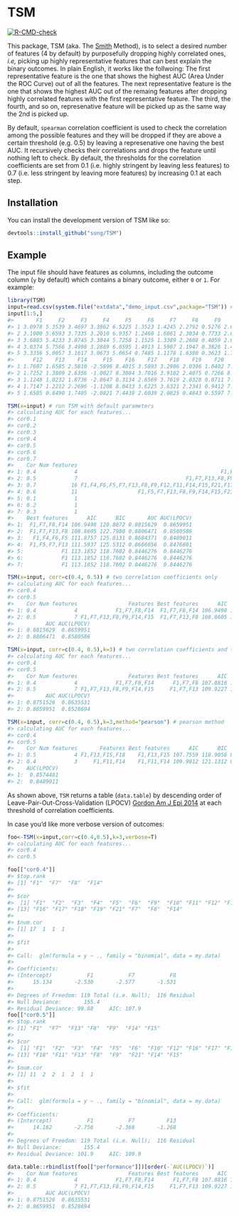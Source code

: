 
<!-- README.md is generated from README.Rmd. Please edit that file -->

# TSM

<!-- badges: start -->

[![R-CMD-check](https://github.com/sung/TSM/workflows/R-CMD-check/badge.svg)](https://github.com/sung/TSM/actions)
<!-- badges: end -->

This package, TSM (aka. The
[Smith](https://www.obgyn.cam.ac.uk/staff/senior-staff/professor-gordon-smith/)
Method), is to select a desired number of features (4 by default) by
purposefully dropping highly correlated ones, *i.e,* picking up highly
representative features that can best explain the binary outcomes. In
plain English, it works like the follwoing: The first representative
feature is the one that shows the highest AUC (Area Under the ROC Curve)
out of all the features. The next representative feature is the one that
shows the highest AUC out of the remaing features after dropping highly
correlated features with the first representative feature. The third,
the fourth, and so on, represenative feature will be picked up as the
same way the 2nd is picked up.

By default, `spearman` correlation coefficient is used to check the
correlation among the possible features and they will be dropped if they
are above a certain threshold (e.g. 0.5) by leaving a represenative one
having the best AUC. It recursively checks their correlations and drops
the feature until nothing left to check. By default, the thresholds for
the correlation coefficients are set from 0.1 (i.e. highly stringent by
leaving less features) to 0.7 (i.e. less stringent by leaving more
features) by increasing 0.1 at each step.

## Installation

You can install the development version of TSM like so:

``` r
devtools::install_github("sung/TSM")
```

## Example

The input file should have features as columns, including the outcome
column (`y` by default) which contains a binary outcome, either `0` or
`1`. For example:

``` r
library(TSM)
input=read.csv(system.file("extdata","demo_input.csv",package="TSM")) # read the example input from TSM 
input[1:5,]
#>       F1     F2     F3     F4     F5     F6     F7     F8     F9    F10    F11
#> 1 3.0978 5.3539 3.4697 3.3862 6.5225 1.3523 1.4245 2.2792 0.5276 2.6810 2.4484
#> 2 3.1000 5.6593 3.7335 3.2010 6.9357 1.2460 1.6861 2.3034 0.7733 2.6492 2.4600
#> 3 3.6803 5.4233 3.8745 3.3044 5.7258 1.1525 1.3389 2.2688 0.4059 2.6794 1.6202
#> 4 3.0374 5.7566 3.4998 3.2889 6.0595 1.4913 1.5907 2.1947 0.3826 1.4088 1.3074
#> 5 3.3356 5.0057 3.1617 3.0673 5.0654 0.7485 1.1178 1.6380 0.3623 1.7394 1.2593
#>      F12    F13    F14     F15    F16    F17    F18    F19    F20    F21 y
#> 1 1.7607 1.6585 2.5810 -2.5896 8.4015 3.5893 3.2906 2.0396 1.0402 7.9531 1
#> 2 1.7252 1.3809 2.6356 -1.0027 8.3084 3.7016 3.9182 2.4075 0.7266 8.2472 1
#> 3 1.1248 1.0232 1.8736 -2.8647 8.3134 2.6569 3.7619 2.0328 0.8711 7.9282 0
#> 4 1.7147 1.2212 2.2696 -1.1208 8.0433 3.6225 3.6321 2.2341 0.9412 7.8447 1
#> 5 1.6505 0.8490 1.7405 -2.0821 7.4438 2.6039 2.0825 0.4843 0.5597 7.6459 1
```

``` r
TSM(x=input) # run TSM with default parameters
#> calculating AUC for each features...
#> cor0.1
#> cor0.2
#> cor0.3
#> cor0.4
#> cor0.5
#> cor0.6
#> cor0.7
#>    Cor Num features                                                 Features
#> 1: 0.4            4                                             F1,F7,F8,F14
#> 2: 0.5            7                                  F1,F7,F13,F8,F9,F14,F15
#> 3: 0.7           16 F1,F4,F6,F5,F7,F13,F8,F9,F12,F11,F14,F15,F21,F17,F18,F20
#> 4: 0.6           11                   F1,F5,F7,F13,F8,F9,F14,F15,F21,F17,F18
#> 5: 0.1            1                                                       F1
#> 6: 0.2            1                                                       F1
#> 7: 0.3            1                                                       F1
#>    Best features      AIC      BIC       AUC AUC(LPOCV)
#> 1:  F1,F7,F8,F14 106.9498 120.8872 0.8815629  0.8659951
#> 2:  F1,F7,F13,F8 108.8605 122.7980 0.8806471  0.8580586
#> 3:   F1,F4,F6,F5 111.8757 125.8131 0.8684371  0.8489011
#> 4:  F1,F5,F7,F13 111.5937 125.5312 0.8666056  0.8476801
#> 5:            F1 113.1852 118.7602 0.8446276  0.8446276
#> 6:            F1 113.1852 118.7602 0.8446276  0.8446276
#> 7:            F1 113.1852 118.7602 0.8446276  0.8446276

TSM(x=input, corr=c(0.4, 0.5)) # two correlation coefficients only 
#> calculating AUC for each features...
#> cor0.4
#> cor0.5
#>    Cor Num features                Features Best features      AIC      BIC
#> 1: 0.4            4            F1,F7,F8,F14  F1,F7,F8,F14 106.9498 120.8872
#> 2: 0.5            7 F1,F7,F13,F8,F9,F14,F15  F1,F7,F13,F8 108.8605 122.7980
#>          AUC AUC(LPOCV)
#> 1: 0.8815629  0.8659951
#> 2: 0.8806471  0.8580586

TSM(x=input, corr=c(0.4, 0.5),k=3) # two correlation coefficients and three features only 
#> calculating AUC for each features...
#> cor0.4
#> cor0.5
#>    Cor Num features                Features Best features      AIC      BIC
#> 1: 0.4            4            F1,F7,F8,F14      F1,F7,F8 107.8816 119.0316
#> 2: 0.5            7 F1,F7,F13,F8,F9,F14,F15     F1,F7,F13 109.9227 121.0727
#>          AUC AUC(LPOCV)
#> 1: 0.8751526  0.8635531
#> 2: 0.8659951  0.8528694

TSM(x=input, corr=c(0.4, 0.5),k=3,method="pearson") # pearson method  
#> calculating AUC for each features...
#> cor0.4
#> cor0.5
#>    Cor Num features       Features Best features      AIC      BIC       AUC
#> 1: 0.5            4 F1,F13,F15,F18    F1,F13,F15 107.7559 118.9058 0.8736264
#> 2: 0.4            3     F1,F11,F14    F1,F11,F14 109.9812 121.1312 0.8672161
#>    AUC(LPOCV)
#> 1:  0.8574481
#> 2:  0.8489011
```

As shown above, `TSM` returns a table (`data.table`) by descending order
of Leave-Pair-Out-Cross-Validation (LPOCV) [Gordon Am J Epi
2014](https://www.ncbi.nlm.nih.gov/pmc/articles/PMC4108045/) at each
threshold of correlation coefficients.

In case you’d like more verbose version of outcomes:

``` r
foo<-TSM(x=input,corr=c(0.4,0.5),k=3,verbose=T)
#> calculating AUC for each features...
#> cor0.4
#> cor0.5

foo[["cor0.4"]]
#> $top.rank
#> [1] "F1"  "F7"  "F8"  "F14"
#> 
#> $cor
#>  [1] "F1"  "F2"  "F3"  "F4"  "F5"  "F6"  "F9"  "F10" "F11" "F12" "F13" "F15"
#> [13] "F16" "F17" "F18" "F19" "F21" "F7"  "F8"  "F14"
#> 
#> $num.cor
#> [1] 17  1  1  1
#> 
#> $fit
#> 
#> Call:  glm(formula = y ~ ., family = "binomial", data = my.data)
#> 
#> Coefficients:
#> (Intercept)           F1           F7           F8  
#>      15.134       -2.530       -2.577       -1.531  
#> 
#> Degrees of Freedom: 119 Total (i.e. Null);  116 Residual
#> Null Deviance:       155.4 
#> Residual Deviance: 99.88     AIC: 107.9
foo[["cor0.5"]]
#> $top.rank
#> [1] "F1"  "F7"  "F13" "F8"  "F9"  "F14" "F15"
#> 
#> $cor
#>  [1] "F1"  "F2"  "F3"  "F4"  "F5"  "F6"  "F10" "F12" "F16" "F17" "F19" "F7" 
#> [13] "F18" "F11" "F13" "F8"  "F9"  "F21" "F14" "F15"
#> 
#> $num.cor
#> [1] 11  2  2  1  2  1  1
#> 
#> $fit
#> 
#> Call:  glm(formula = y ~ ., family = "binomial", data = my.data)
#> 
#> Coefficients:
#> (Intercept)           F1           F7          F13  
#>      14.162       -2.756       -2.368       -1.268  
#> 
#> Degrees of Freedom: 119 Total (i.e. Null);  116 Residual
#> Null Deviance:       155.4 
#> Residual Deviance: 101.9     AIC: 109.9

data.table::rbindlist(foo[["performance"]])[order(-`AUC(LPOCV)`)]
#>    Cor Num features                Features Best features      AIC      BIC
#> 1: 0.4            4            F1,F7,F8,F14      F1,F7,F8 107.8816 119.0316
#> 2: 0.5            7 F1,F7,F13,F8,F9,F14,F15     F1,F7,F13 109.9227 121.0727
#>          AUC AUC(LPOCV)
#> 1: 0.8751526  0.8635531
#> 2: 0.8659951  0.8528694
```

